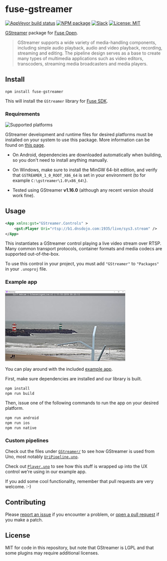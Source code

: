 # fuse-gstreamer

[![AppVeyor build status](https://img.shields.io/appveyor/ci/mortend/fuse-gstreamer/master.svg?logo=appveyor&logoColor=silver&style=flat-square)](https://ci.appveyor.com/project/mortend/fuse-gstreamer/branch/master)
[![NPM package](https://img.shields.io/npm/v/fuse-gstreamer.svg?style=flat-square)](https://www.npmjs.com/package/fuse-gstreamer)
[![Slack](https://img.shields.io/badge/chat-on%20slack-blue.svg?style=flat-square)](https://slackcommunity.fusetools.com/)
[![License: MIT](https://img.shields.io/github/license/mortend/fuse-gstreamer.svg?style=flat-square)](LICENSE)

[GStreamer] package for [Fuse Open].

> GStreamer supports a wide variety of media-handling components, including simple audio playback, audio and video playback, recording, streaming and editing. The pipeline design serves as a base to create many types of multimedia applications such as video editors, transcoders, streaming media broadcasters and media players.

[GStreamer]: https://gstreamer.freedesktop.org/
[Fuse Open]: https://fuseopen.com/

## Install

```shell
npm install fuse-gstreamer
```

This will install the `GStreamer` library for [Fuse SDK](https://www.npmjs.com/package/fuse-sdk).

### Requirements

![Supported platforms](https://img.shields.io/badge/supported%20platforms-Android%20%7C%20iOS%20%7C%20macOS%20%7C%20Linux%20%7C%20Windows-blue?style=flat-square)

GStreamer development and runtime files for desired platforms must be installed on your system to use this package. More information can be found on [this page](https://gstreamer.freedesktop.org/download/).

* On Android, dependencies are downloaded automatically when building, so you don't need to install anything manually.

* On Windows, make sure to install the MinGW 64-bit edition, and verify that `GSTREAMER_1_0_ROOT_X86_64` is set in your environment (to for example `C:\gstreamer\1.0\x86_64\`).

* Tested using GStreamer **v1.16.0** (although any recent version should work fine).

## Usage

```xml
<App xmlns:gst="GStreamer.Controls" >
    <gst:Player Uri="rtsp://b1.dnsdojo.com:1935/live/sys3.stream" />
</App>
```

This instantiates a GStreamer control playing a live video stream over RTSP. Many common transport protocols, container formats and media codecs are supported out-of-the-box.

To use this control in your project, you must add `"GStreamer"` to `"Packages"` in your `.unoproj` file.

### Example app

![Screenshot](example.png)

You can play around with the included [example app](https://github.com/mortend/fuse-gstreamer/tree/master/example).

First, make sure dependencies are installed and our library is built.

```shell
npm install
npm run build
```

Then, issue one of the following commands to run the app on your desired platform.

```shell
npm run android
npm run ios
npm run native
```

### Custom pipelines

Check out the files under [`GStreamer/`](GStreamer/) to see how GStreamer is used from Uno, most notably [`UriPipeline.uno`](GStreamer/UriPipeline.uno).

Check out [`Player.uno`](GStreamer.Controls/Player.uno) to see how this stuff is wrapped up into the UX control we're using in our example app.

If you add some cool functionality, remember that pull requests are very welcome. :-)

## Contributing

Please [report an issue](https://github.com/mortend/fuse-gstreamer/issues) if you encounter a problem, or [open a pull request](https://github.com/mortend/fuse-gstreamer/pulls) if you make a patch.

## License

MIT for code in this repository, but note that GStreamer is LGPL and that some plugins may require additional licenses.
